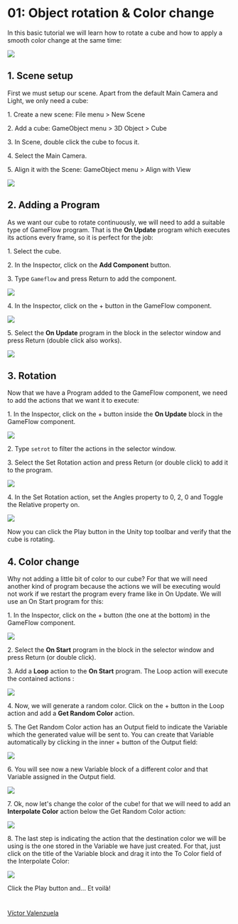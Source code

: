 # 01: Object rotation & Color change

In this basic tutorial we will learn how to rotate a cube and how to apply a smooth color change at the same time:

![](0.gif)

## 1. Scene setup

First we must setup our scene. Apart from the default Main Camera and Light, we only need a cube:

1\. Create a new scene: File menu > New Scene

2\. Add a cube: GameObject menu > 3D Object > Cube

3\. In Scene, double click the cube to focus it.

4\. Select the Main Camera.

5\. Align it with the Scene: GameObject menu > Align with View

![](1-1.png)

## 2. Adding a Program

As we want our cube to rotate continuously, we will need to add a suitable type of GameFlow program. That is the **On Update** program which executes its actions every frame, so it is perfect for the job:

1\. Select the cube.

2\. In the Inspector, click on the **Add Component** button.

3\. Type `Gameflow` and press Return to add the component.

![](2-1.png)

4\. In the Inspector, click on the + button in the GameFlow component.

![](2-2.png)

5\. Select the **On Update** program in the block in the selector window and press Return (double click also works).

![](2-3.png)


## 3. Rotation

Now that we have a Program added to the GameFlow component, we need to add the actions that we want it to execute:

1\. In the Inspector, click on the + button inside the **On Update** block in the GameFlow component.

![](3-1.png)

2\. Type `setrot` to filter the actions in the selector window.

3\. Select the Set Rotation action and press Return (or double click) to add it to the program.

![](3-2.png)

4\. In the Set Rotation action, set the Angles property to 0, 2, 0 and Toggle the Relative property on.

![](3-3.png)

Now you can click the Play button in the Unity top toolbar and verify that the cube is rotating.

## 4. Color change

Why not adding a little bit of color to our cube? For that we will need another kind of program because the actions we will be executing would not work if we restart the program every frame like in On Update. We will use an On Start program for this:

1\. In the Inspector, click on the + button (the one at the bottom) in the GameFlow component.

![](4-1.png)

2\. Select the **On Start** program in the block in the selector window and press Return (or double click).

3\. Add a **Loop** action to the **On Start** program. The Loop action will execute the contained actions :

![](4-2.png)

4\. Now, we will generate a random color. Click on the + button in the Loop action and add a **Get Random Color** action.

5\. The Get Random Color action has an Output field to indicate the Variable which the generated value will be sent to. You can create that Variable automatically by clicking in the inner + button of the Output field:

![](4-3.png)

6\. You will see now a new Variable block of a different color and that Variable assigned in the Output field.

![](4-4.png)

7\. Ok, now let's change the color of the cube! for that we will need to add an **Interpolate Color** action below the Get Random Color action:

![](4-5.png)

8\. The last step is indicating the action that the destination color we will be using is the one stored in the Variable we have just created. For that, just click on the title of the Variable block and drag it into the To Color field of the Interpolate Color:

![](4-6.png)


Click the Play button and... Et voilà!

#

[Víctor Valenzuela](https://twitter.com/v4lv1k)
